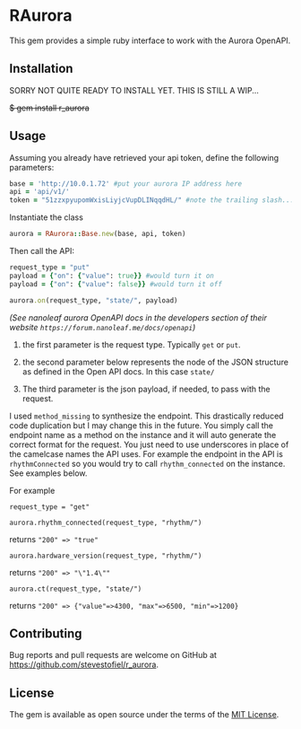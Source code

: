 # RAurora

This gem provides a simple ruby interface to work with the Aurora OpenAPI.

## Installation

SORRY NOT QUITE READY TO INSTALL YET.  THIS IS STILL A WIP...

~~$ gem install r_aurora~~

## Usage

Assuming you already have retrieved your api token, define the following parameters:

```ruby
base = 'http://10.0.1.72' #put your aurora IP address here
api = 'api/v1/'
token = "51zzxpyupomWxisLiyjcVupDLINqqdHL/" #note the trailing slash...
```
Instantiate the class
```ruby
aurora = RAurora::Base.new(base, api, token)
```

Then call the API:
```ruby
request_type = "put"
payload = {"on": {"value": true}} #would turn it on
payload = {"on": {"value": false}} #would turn it off

aurora.on(request_type, "state/", payload)
```

_(See nanoleaf aurora OpenAPI docs in the developers section of their website `https://forum.nanoleaf.me/docs/openapi`)_

1. the first parameter is the request type.  Typically `get` or `put`.

2. the second parameter below represents the node of the JSON structure as defined in the Open API docs. In this case `state/`

3. The third parameter is the json payload, if needed, to pass with the request.


I used `method_missing` to synthesize the endpoint. This drastically reduced code duplication but I may change this in the future.  You simply call the endpoint name as a method on the instance and it will auto generate the correct format for the request.  You just need to use underscores in place of the  camelcase names the API uses.  For example the endpoint in the API is `rhythmConnected` so you would try to call `rhythm_connected` on the instance.  See examples below.

For example

`request_type = "get"`

`aurora.rhythm_connected(request_type, "rhythm/")`

returns `"200"
=> "true"`

`aurora.hardware_version(request_type, "rhythm/")`

returns `"200"
=> "\"1.4\""`

`aurora.ct(request_type, "state/")`

returns `"200"
=> {"value"=>4300, "max"=>6500, "min"=>1200}`


## Contributing

Bug reports and pull requests are welcome on GitHub at https://github.com/stevestofiel/r_aurora.

## License

The gem is available as open source under the terms of the [MIT License](https://opensource.org/licenses/MIT).
